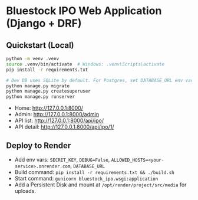 # Bluestock IPO Web Application (Django + DRF)

## Quickstart (Local)
```bash
python -m venv .venv
source .venv/bin/activate  # Windows: .venv\Scripts\activate
pip install -r requirements.txt

# Dev DB uses SQLite by default. For Postgres, set DATABASE_URL env var.
python manage.py migrate
python manage.py createsuperuser
python manage.py runserver
```

- Home: http://127.0.0.1:8000/
- Admin: http://127.0.0.1:8000/admin
- API list: http://127.0.0.1:8000/api/ipo/
- API detail: http://127.0.0.1:8000/api/ipo/1/

## Deploy to Render
- Add env vars: `SECRET_KEY`, `DEBUG=False`, `ALLOWED_HOSTS=<your-service>.onrender.com`, `DATABASE_URL`
- Build command: `pip install -r requirements.txt && ./build.sh`
- Start command: `gunicorn bluestock_ipo.wsgi:application`
- Add a Persistent Disk and mount at `/opt/render/project/src/media` for uploads.
